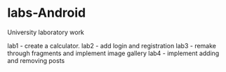 # labs-Android
University laboratory work

lab1 - create a calculator.
lab2 - add login and registration
lab3 - remake through fragments and implement image gallery
lab4 - implement adding and removing posts

